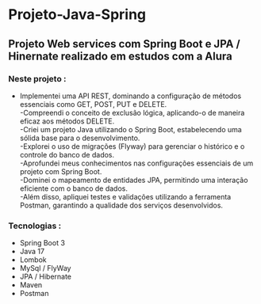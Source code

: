 # Projeto-Java-Spring
## Projeto Web services com Spring Boot e JPA / Hinernate realizado em estudos com a Alura

### Neste projeto :
- Implementei uma API REST, dominando a configuração de métodos essenciais como GET, POST, PUT e DELETE. <br>
-Compreendi o conceito de exclusão lógica, aplicando-o de maneira eficaz aos métodos DELETE. <br>
-Criei um projeto Java utilizando o Spring Boot, estabelecendo uma sólida base para o desenvolvimento. <br>
-Explorei o uso de migrações (Flyway) para gerenciar o histórico e o controle do banco de dados. <br>
-Aprofundei meus conhecimentos nas configurações essenciais de um projeto com Spring Boot. <br>
-Dominei o mapeamento de entidades JPA, permitindo uma interação eficiente com o banco de dados. <br>
-Além disso, apliquei testes e validações utilizando a ferramenta Postman, garantindo a qualidade dos serviços desenvolvidos. <br>

### Tecnologias :
- Spring Boot 3
- Java 17
- Lombok
- MySql / FlyWay
- JPA / Hibernate
- Maven
- Postman
